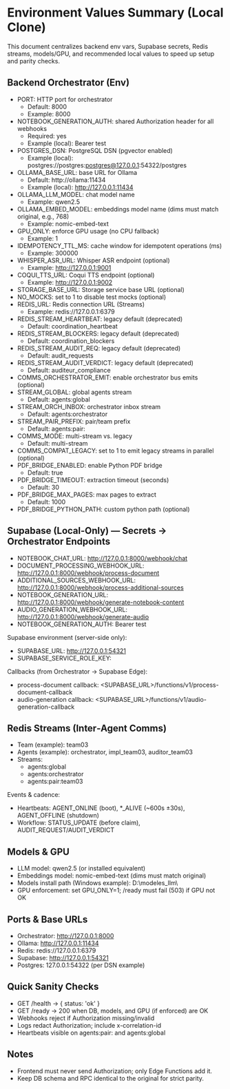 # Environment Values Summary (Local Clone)

This document centralizes backend env vars, Supabase secrets, Redis streams, models/GPU, and recommended local values to speed up setup and parity checks.

## Backend Orchestrator (Env)
- PORT: HTTP port for orchestrator
  - Default: 8000
  - Example: 8000
- NOTEBOOK_GENERATION_AUTH: shared Authorization header for all webhooks
  - Required: yes
  - Example (local): Bearer test
- POSTGRES_DSN: PostgreSQL DSN (pgvector enabled)
  - Example (local): postgres://postgres:postgres@127.0.0.1:54322/postgres
- OLLAMA_BASE_URL: base URL for Ollama
  - Default: http://ollama:11434
  - Example (local): http://127.0.0.1:11434
- OLLAMA_LLM_MODEL: chat model name
  - Example: qwen2.5
- OLLAMA_EMBED_MODEL: embeddings model name (dims must match original, e.g., 768)
  - Example: nomic-embed-text
- GPU_ONLY: enforce GPU usage (no CPU fallback)
  - Example: 1
- IDEMPOTENCY_TTL_MS: cache window for idempotent operations (ms)
  - Example: 300000
- WHISPER_ASR_URL: Whisper ASR endpoint (optional)
  - Example: http://127.0.0.1:9001
- COQUI_TTS_URL: Coqui TTS endpoint (optional)
  - Example: http://127.0.0.1:9002
- STORAGE_BASE_URL: Storage service base URL (optional)
- NO_MOCKS: set to 1 to disable test mocks (optional)
- REDIS_URL: Redis connection URL (Streams)
  - Example: redis://127.0.0.1:6379
- REDIS_STREAM_HEARTBEAT: legacy default (deprecated)
  - Default: coordination_heartbeat
- REDIS_STREAM_BLOCKERS: legacy default (deprecated)
  - Default: coordination_blockers
- REDIS_STREAM_AUDIT_REQ: legacy default (deprecated)
  - Default: audit_requests
- REDIS_STREAM_AUDIT_VERDICT: legacy default (deprecated)
  - Default: auditeur_compliance
- COMMS_ORCHESTRATOR_EMIT: enable orchestrator bus emits (optional)
- STREAM_GLOBAL: global agents stream
  - Default: agents:global
- STREAM_ORCH_INBOX: orchestrator inbox stream
  - Default: agents:orchestrator
- STREAM_PAIR_PREFIX: pair/team prefix
  - Default: agents:pair:
- COMMS_MODE: multi-stream vs. legacy
  - Default: multi-stream
- COMMS_COMPAT_LEGACY: set to 1 to emit legacy streams in parallel (optional)
- PDF_BRIDGE_ENABLED: enable Python PDF bridge
  - Default: true
- PDF_BRIDGE_TIMEOUT: extraction timeout (seconds)
  - Default: 30
- PDF_BRIDGE_MAX_PAGES: max pages to extract
  - Default: 1000
- PDF_BRIDGE_PYTHON_PATH: custom python path (optional)

## Supabase (Local-Only) — Secrets → Orchestrator Endpoints
- NOTEBOOK_CHAT_URL: http://127.0.0.1:8000/webhook/chat
- DOCUMENT_PROCESSING_WEBHOOK_URL: http://127.0.0.1:8000/webhook/process-document
- ADDITIONAL_SOURCES_WEBHOOK_URL: http://127.0.0.1:8000/webhook/process-additional-sources
- NOTEBOOK_GENERATION_URL: http://127.0.0.1:8000/webhook/generate-notebook-content
- AUDIO_GENERATION_WEBHOOK_URL: http://127.0.0.1:8000/webhook/generate-audio
- NOTEBOOK_GENERATION_AUTH: Bearer test

Supabase environment (server-side only):
- SUPABASE_URL: http://127.0.0.1:54321
- SUPABASE_SERVICE_ROLE_KEY: <local service key>

Callbacks (from Orchestrator → Supabase Edge):
- process-document callback: <SUPABASE_URL>/functions/v1/process-document-callback
- audio-generation callback: <SUPABASE_URL>/functions/v1/audio-generation-callback

## Redis Streams (Inter‑Agent Comms)
- Team (example): team03
- Agents (example): orchestrator, impl_team03, auditor_team03
- Streams:
  - agents:global
  - agents:orchestrator
  - agents:pair:team03

Events & cadence:
- Heartbeats: AGENT_ONLINE (boot), *_ALIVE (~600s ±30s), AGENT_OFFLINE (shutdown)
- Workflow: STATUS_UPDATE (before claim), AUDIT_REQUEST/AUDIT_VERDICT

## Models & GPU
- LLM model: qwen2.5 (or installed equivalent)
- Embeddings model: nomic-embed-text (dims must match original)
- Models install path (Windows example): D:\\modeles_llm\\
- GPU enforcement: set GPU_ONLY=1; /ready must fail (503) if GPU not OK

## Ports & Base URLs
- Orchestrator: http://127.0.0.1:8000
- Ollama: http://127.0.0.1:11434
- Redis: redis://127.0.0.1:6379
- Supabase: http://127.0.0.1:54321
- Postgres: 127.0.0.1:54322 (per DSN example)

## Quick Sanity Checks
- GET /health → { status: 'ok' }
- GET /ready → 200 when DB, models, and GPU (if enforced) are OK
- Webhooks reject if Authorization missing/invalid
- Logs redact Authorization; include x-correlation-id
- Heartbeats visible on agents:pair:<team> and agents:global

## Notes
- Frontend must never send Authorization; only Edge Functions add it.
- Keep DB schema and RPC identical to the original for strict parity.
